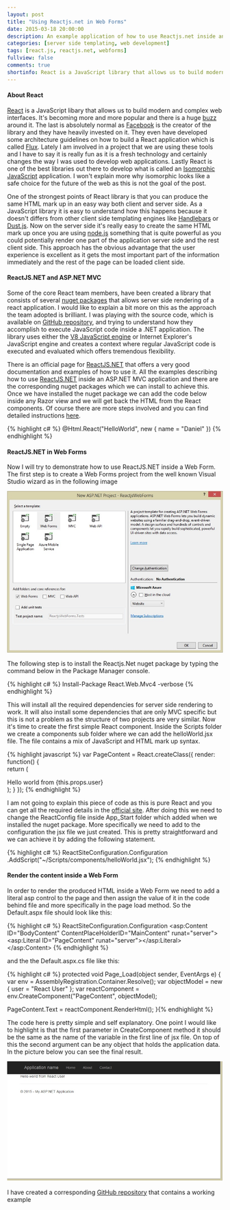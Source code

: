 ```yaml
---
layout: post
title: "Using Reactjs.net in Web Forms"
date: 2015-03-18 20:00:00
description: An example application of how to use Reactjs.net inside an ASP.NET Web Forms project
categories: [server side templating, web development]
tags: [react.js, reactjs.net, webforms]
fullview: false
comments: true
shortinfo: React is a JavaScript library that allows us to build modern and complex web interfaces. It's becoming more and more popular and there is a huge buzz around it. 
---
```


#### About React

[React][react] is a JavaScript libary that allows us to build modern and complex web interfaces. It's becoming more and more popular and there is a huge [buzz][reactBuzz] around it. The last is absolutely normal as [Facebook][facebook] is the creator of the library and they have heavily invested on it. They even have developed some architecture guidelines on how to build a React application which is called [Flux][flux]. Lately I am involved in a project that we are using these tools and I have to say it is really fun as it is a fresh technology and certainly changes the way I was used to develop web applications. Lastly React is one of the best libraries out there to develop what is called an [Isomorphic JavaScript][isomorphic] application. I won't explain more why isomorphic looks like a safe choice for the future of the web as this is not the goal of the post.

One of the strongest points of React library is that you can produce the same HTML mark up in an easy way both client and server side. As a JavaScript library it is easy to understand how this happens because it doesn't differs from other client side templating engines like [Handlebars][handlebars] or [Dust.js][dust]. Now on the server side it's really easy to create the same HTML mark up once you are using [node.js][node] something that is quite powerful as you could potentially render one part of the application server side and the rest client side. This approach has the obvious advantage that the user experience is excellent as it gets the most important part of the information immediately and the rest of the page can be loaded client side.

#### ReactJS.NET and ASP.NET MVC

Some of the core React team members, have been created a library that consists of several [nuget packages][packages] that allows server side rendering of a react application. I would like to explain a bit more on this as the approach the team adopted is brilliant. I was playing with the source code, which is available on [GitHub repository][repository], and trying to understand how they accomplish to execute JavaScript code inside a .NET application. The library uses either the [V8 JavaScript engine][v8] or Internet Explorer's JavaScript engine and creates a context where regular JavaScript code is executed and evaluated which offers tremendous flexibility. 

There is an official page for [ReactJS.NET][reactnet] that offers a very good documentation and examples of how to use it. All the examples describing how to use [ReactJS.NET][reactnet] inside an ASP.NET MVC application and there are the corresponding nuget packages which we can install to achieve this. Once we have installed the nuget package we can add the code below inside any Razor view and we will get back the HTML from the React components. Of course there are more steps involved and you can find detailed instructions [here][instructions]. 

{% highlight c# %}
@Html.React("HelloWorld", new {
    name = "Daniel"
})
{% endhighlight %}

#### ReactJS.NET in Web Forms

Now I will try to demonstrate how to use ReactJS.NET inside a Web Form. The first step is to create a Web Forms project from the well known Visual Studio wizard as in the following image

<div class="row">
   <div class="col-sm-6 col-sm-offset-3 col-md-4 col-md-offset-4">
        <a href="/assets/images/createwebforms.jpg" class="">
            <img src="/assets/images/createwebforms.jpg" alt="new web forms project project">      
        </a>
   </div>
</div>

The following step is to install the Reactjs.Net nuget package by typing the command below in the Package Manager console.

{% highlight c# %}
Install-Package React.Web.Mvc4 -verbose
{% endhighlight %}

This will install all the required dependencies for server side rendering to work. It will also install some dependencies that are only MVC specific but this is not a problem as the structure of two projects are very similar.
Now it's time to create the first simple React component. Inside the Scripts folder we create a components sub folder where we can add the helloWorld.jsx file. The file contains a mix of JavaScript and HTML mark up syntax.

{% highlight javascript %}
var PageContent =  React.createClass({
  render: function() {	
    return (
      <div>
        Hello world from {this.props.user}
      </div>
    );
  }	
});
{% endhighlight %}

I am not going to explain this piece of code as this is pure React and you can get all the required details in the [official site][react]. After doing this we need to change the ReactConfig file inside App_Start folder which added when we installed the nuget package. More specifically we need to add to the configuration the jsx file we just created. This is pretty straightforward and we can achieve it by adding the following statement.

{% highlight c# %}
ReactSiteConfiguration.Configuration
  .AddScript("~/Scripts/components/helloWorld.jsx");
{% endhighlight %}

#### Render the content inside a Web Form

In order to render the produced HTML inside a Web Form we need to add a literal asp control to the page and then assign the value of it in the code behind file and more specifically in the page load method. So the Default.aspx file should look like this:

{% highlight c# %}
ReactSiteConfiguration.Configuration
<asp:Content ID="BodyContent" ContentPlaceHolderID="MainContent" runat="server">
  <asp:Literal ID="PageContent" runat="server"></asp:Literal>
</asp:Content>
{% endhighlight %}

and the the Default.aspx.cs file like this:

{% highlight c# %}
protected void Page_Load(object sender, EventArgs e)
{
  var env = AssemblyRegistration.Container.Resolve<IReactEnvironment>();
  var objectModel = new { user = "React User" };
  var reactComponent = env.CreateComponent("PageContent", objectModel);

  PageContent.Text = reactComponent.RenderHtml();
}{% endhighlight %}

The code here is pretty simple and self explanatory. One point I would like to highlight is that the first parameter in CreateComponent method it should be the same as the name of the variable in the first line of jsx file. On top of this the second argument can be any object that holds the application data. In the picture below you can see the final result.

<div class="row">
   <div class="col-sm-6 col-sm-offset-3 col-md-4 col-md-offset-4">
        <a href="/assets/images/reactresult.jpg" class="">
            <img src="/assets/images/reactresult.jpg" alt="react result">      
        </a>
   </div>
</div>

I have created a corresponding [GitHub repository][repository] that contains a working example


[react]: http://facebook.github.io/react/
[reactBuzz]: https://twitter.com/hashtag/reactjs
[facebook]: https://www.facebook.com/
[flux]: http://facebook.github.io/flux/docs/overview.html
[isomorphic]: http://nerds.airbnb.com/isomorphic-javascript-future-web-apps/
[handlebars]: http://handlebarsjs.com/
[dust]: http://linkedin.github.io/dustjs/
[node]: https://nodejs.org/
[packages]: https://www.nuget.org/packages?q=reactjs
[reactnet]: http://reactjs.net/
[repository]: https://github.com/reactjs/React.NET
[v8]: https://code.google.com/p/v8/
[instructions]: http://reactjs.net/guides/server-side-rendering.html
[repository]: https://github.com/xabikos/ReactjsWebForms
